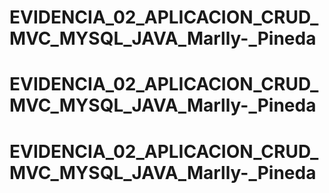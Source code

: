 # EVIDENCIA_02_APLICACION_CRUD_MVC_MYSQL_JAVA_Marlly-_Pineda
# EVIDENCIA_02_APLICACION_CRUD_MVC_MYSQL_JAVA_Marlly-_Pineda
# EVIDENCIA_02_APLICACION_CRUD_MVC_MYSQL_JAVA_Marlly-_Pineda
